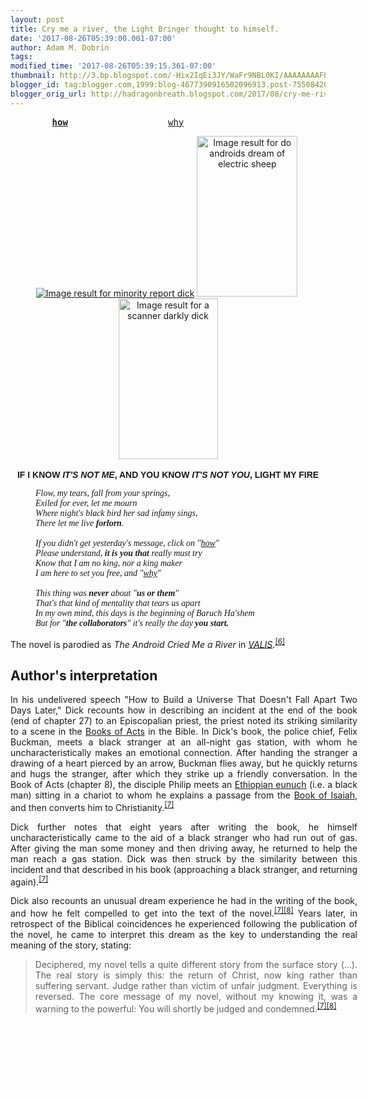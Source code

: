 ```yaml
---
layout: post
title: Cry me a river, the Light Bringer thought to himself.
date: '2017-08-26T05:39:00.001-07:00'
author: Adam M. Dobrin
tags: 
modified_time: '2017-08-26T05:39:15.361-07:00'
thumbnail: http://3.bp.blogspot.com/-Hix2IqEi3JY/WaFr9NBL0KI/AAAAAAAAFLg/jkL47kz_-cUKkSS5YA5foKNiZxyxrWFRQCK4BGAYYCw/s72-c/Screenshot%2B2017-08-25%2Bat%2B7.32.43%2BPM-755362.png
blogger_id: tag:blogger.com,1999:blog-4677390916502096913.post-7550842067457994928
blogger_orig_url: http://hadragonbreath.blogspot.com/2017/08/cry-me-river-light-bringer-thought-to.html
---
```


<div dir="ltr"><div class="gmail_quote"><div dir="ltr"><div class="gmail_quote"><div class="m_396723431445379863HOEnZb"><div class="m_396723431445379863h5"><div dir="ltr"><div class="gmail_quote"><div dir="ltr"><div><p style="text-align:center"><font face="monospace, monospace">    <b> <a href="http://meetdaeyeora.fromthemachine.org/x/c?c=1354058&amp;l=6961756d-6542-4069-a99f-558ceda628fc&amp;r=f937fb79-8246-45d3-9648-0eeedcef63e4" target="_blank">how</a>    </b>               <a href="http://meetdaeyeora.fromthemachine.org/x/c?c=1354058&amp;l=35c2a0c7-7f25-4760-ab10-de56c1dacf9e&amp;r=f937fb79-8246-45d3-9648-0eeedcef63e4" target="_blank">why</a>                        </font></p><p style="text-align:center"><a href="http://meetdaeyeora.fromthemachine.org/x/c?c=1354058&amp;l=f26716b9-3fce-4c32-bc6d-8506b6538e7d&amp;r=f937fb79-8246-45d3-9648-0eeedcef63e4" target="_blank"><img src="https://encrypted-tbn0.gstatic.com/images?q=tbn:ANd9GcQGI_XQwzJHDO4srNPTc0Z-WNIwzf-76tYMYBYnNpvzeHxaGPnAPA" alt="Image result for minority report dick"></a> <a href="http://meetdaeyeora.fromthemachine.org/x/c?c=1354058&amp;l=a13e3977-dd2c-4415-a4bc-2a145dd40d3a&amp;r=f937fb79-8246-45d3-9648-0eeedcef63e4" target="_blank"><img src="https://c1.staticflickr.com/1/173/469906731_885355a8f6.jpg" alt="Image result for do androids dream of electric sheep" width="161" height="257" style="margin-right:0px"></a> <img src="http://transition.turbulence.org/Works/beatingheart/blog/A-Scanner-Darkly-1.png" alt="Image result for a scanner darkly dick" width="159" height="257" style="margin-right:0px"><b><font face="arial black, sans-serif"><br></font></b></p><p style="text-align:center"><b><font face="arial black, sans-serif">IF I KNOW <i>IT&#39;S NOT ME</i>, AND YOU KNOW <i>IT&#39;S NOT YOU</i>, LIGHT MY FIRE</font></b></p>  <center>  <div style="text-align:justify;width:555px">  <dl>  <dd><i><font face="times new roman, serif">Flow, my tears, fall from your springs,</font></i></dd>  <dd><i><font face="times new roman, serif">Exiled for ever, let me mourn</font></i></dd>  <dd><i><font face="times new roman, serif">Where night&#39;s black bird her sad infamy sings,</font></i></dd>  <dd><i><font face="times new roman, serif">There let me live <b>forlorn</b>.</font></i></dd><dd><i><font face="times new roman, serif"><br></font></i></dd><dd><i><font face="times new roman, serif">If you didn&#39;t get yesterday&#39;s message, click on &quot;<a href="http://meetdaeyeora.fromthemachine.org/x/c?c=1354058&amp;l=f26716b9-3fce-4c32-bc6d-8506b6538e7d&amp;r=f937fb79-8246-45d3-9648-0eeedcef63e4" target="_blank">how</a>&quot;</font></i></dd><dd><font face="times new roman, serif"><i>Please understand, <b>it is you that</b> really must try</i></font></dd><dd><font face="times new roman, serif"><i>Know that I am no king, nor a king maker</i></font></dd><dd><font face="times new roman, serif"><i>I am here to set you free, and &quot;<a href="http://meetdaeyeora.fromthemachine.org/x/c?c=1354058&amp;l=35c2a0c7-7f25-4760-ab10-de56c1dacf9e&amp;r=f937fb79-8246-45d3-9648-0eeedcef63e4" target="_blank">why</a>&quot;</i></font></dd><dd><font face="times new roman, serif"><i><br></i></font></dd><dd><font face="times new roman, serif"><i>This thing was <b>never</b> about &quot;<b>us or them</b>&quot;</i></font></dd><dd><font face="times new roman, serif"><i>That&#39;s that kind of mentality that tears us apart</i></font></dd><dd><font face="times new roman, serif"><i>In my own mind, this days is the beginning of Baruch Ha&#39;</i></font><i style="font-family:&quot;times new roman&quot;,serif">shem</i></dd><dd><font face="times new roman, serif"><i>But for &quot;<b>the collaborators</b>&quot; it&#39;s really the day <b>you</b> <b>start.</b></i></font></dd>  </dl>  <p>The novel is parodied as <em>The Android Cried Me a River</em> in <em><a title="VALIS" href="http://meetdaeyeora.fromthemachine.org/x/c?c=1354058&amp;l=0c14e16d-3eff-4bb9-b03b-31347f633e71&amp;r=f937fb79-8246-45d3-9648-0eeedcef63e4" target="_blank">VALIS</a></em>.<sup id="m_396723431445379863m_-2957307138707592193m_-8482261971274426946gmail-cite_ref-6" class="m_396723431445379863m_-2957307138707592193m_-8482261971274426946gmail-reference"><a href="http://meetdaeyeora.fromthemachine.org/x/c?c=1354058&amp;l=29ea2fe8-7a15-4449-a1ff-aaae2b7e8f91&amp;r=f937fb79-8246-45d3-9648-0eeedcef63e4" target="_blank">[6]</a></sup></p>  <h2><span id="m_396723431445379863m_-2957307138707592193m_-8482261971274426946gmail-Author.27s_interpretation" class="m_396723431445379863m_-2957307138707592193m_-8482261971274426946gmail-mw-headline">Author&#39;s interpretation</span></h2>  <p>In his undelivered speech &quot;How to Build a Universe That Doesn&#39;t Fall Apart Two Days Later,&quot; Dick recounts how in describing an incident at the end of the book (end of chapter 27) to an Episcopalian priest, the priest noted its striking similarity to a scene in the <a title="Acts of the Apostles" href="http://meetdaeyeora.fromthemachine.org/x/c?c=1354058&amp;l=c5a6cb72-fe72-49b8-b55d-1d4b52dc2876&amp;r=f937fb79-8246-45d3-9648-0eeedcef63e4" target="_blank">Books of Acts</a> in the Bible. In Dick&#39;s book, the police chief, Felix Buckman, meets a black stranger at an all-night gas station, with whom he uncharacteristically makes an emotional connection. After handing the stranger a drawing of a heart pierced by an arrow, Buckman flies away, but he quickly returns and hugs the stranger, after which they strike up a friendly conversation. In the Book of Acts (chapter 8), the disciple Philip meets an <a title="Ethiopian eunuch" href="http://meetdaeyeora.fromthemachine.org/x/c?c=1354058&amp;l=0de25b84-2f59-4a7d-a081-5bd4b2cd66a6&amp;r=f937fb79-8246-45d3-9648-0eeedcef63e4" target="_blank">Ethiopian eunuch</a> (i.e. a black man) sitting in a chariot to whom he explains a passage from the <a title="Book of Isaiah" href="http://meetdaeyeora.fromthemachine.org/x/c?c=1354058&amp;l=ec7fa87e-3c2b-44cf-9e13-1121159f4b60&amp;r=f937fb79-8246-45d3-9648-0eeedcef63e4" target="_blank">Book of Isaiah</a>, and then converts him to Christianity.<sup id="m_396723431445379863m_-2957307138707592193m_-8482261971274426946gmail-cite_ref-deoxy1_7-0" class="m_396723431445379863m_-2957307138707592193m_-8482261971274426946gmail-reference"><a href="http://meetdaeyeora.fromthemachine.org/x/c?c=1354058&amp;l=2ccebd06-3226-478e-a95c-2eac79ea09c5&amp;r=f937fb79-8246-45d3-9648-0eeedcef63e4" target="_blank">[7]</a></sup></p>  <p>Dick further notes that eight years after writing the book, he himself uncharacteristically came to the aid of a black stranger who had run out of gas. After giving the man some money and then driving away, he returned to help the man reach a gas station. Dick was then struck by the similarity between this incident and that described in his book (approaching a black stranger, and returning again).<sup id="m_396723431445379863m_-2957307138707592193m_-8482261971274426946gmail-cite_ref-deoxy1_7-1" class="m_396723431445379863m_-2957307138707592193m_-8482261971274426946gmail-reference"><a href="http://meetdaeyeora.fromthemachine.org/x/c?c=1354058&amp;l=2ccebd06-3226-478e-a95c-2eac79ea09c5&amp;r=f937fb79-8246-45d3-9648-0eeedcef63e4" target="_blank">[7]</a></sup></p>  <p>Dick also recounts an unusual dream experience he had in the writing of the book, and how he felt compelled to get into the text of the novel.<sup id="m_396723431445379863m_-2957307138707592193m_-8482261971274426946gmail-cite_ref-deoxy1_7-2" class="m_396723431445379863m_-2957307138707592193m_-8482261971274426946gmail-reference"><a href="http://meetdaeyeora.fromthemachine.org/x/c?c=1354058&amp;l=2ccebd06-3226-478e-a95c-2eac79ea09c5&amp;r=f937fb79-8246-45d3-9648-0eeedcef63e4" target="_blank">[7]</a></sup><sup id="m_396723431445379863m_-2957307138707592193m_-8482261971274426946gmail-cite_ref-TFOR_8-0" class="m_396723431445379863m_-2957307138707592193m_-8482261971274426946gmail-reference"><a href="http://meetdaeyeora.fromthemachine.org/x/c?c=1354058&amp;l=f2dbfd7d-8f9f-47aa-b65d-6cb7a2f4c487&amp;r=f937fb79-8246-45d3-9648-0eeedcef63e4" target="_blank">[8]</a></sup> Years later, in retrospect of the Biblical coincidences he experienced following the publication of the novel, he came to interpret this dream as the key to understanding the real meaning of the story, stating:</p>  <blockquote class="m_396723431445379863m_-2957307138707592193m_-8482261971274426946gmail-templatequote">  <p>Deciphered, my novel tells a quite different story from the surface story (…). The real story is simply this: the return of Christ, now king rather than suffering servant. Judge rather than victim of unfair judgment. Everything is reversed. The core message of my novel, without my knowing it, was a warning to the powerful: You will shortly be judged and condemned.<sup id="m_396723431445379863m_-2957307138707592193m_-8482261971274426946gmail-cite_ref-deoxy1_7-3" class="m_396723431445379863m_-2957307138707592193m_-8482261971274426946gmail-reference"><a href="http://meetdaeyeora.fromthemachine.org/x/c?c=1354058&amp;l=2ccebd06-3226-478e-a95c-2eac79ea09c5&amp;r=f937fb79-8246-45d3-9648-0eeedcef63e4" target="_blank">[7]</a></sup><sup id="m_396723431445379863m_-2957307138707592193m_-8482261971274426946gmail-cite_ref-TFOR_8-1" class="m_396723431445379863m_-2957307138707592193m_-8482261971274426946gmail-reference"><a href="http://meetdaeyeora.fromthemachine.org/x/c?c=1354058&amp;l=f2dbfd7d-8f9f-47aa-b65d-6cb7a2f4c487&amp;r=f937fb79-8246-45d3-9648-0eeedcef63e4" target="_blank">[8]</a></sup></p>  </blockquote>  </div></center></div><div style="text-align:center"><a href="http://meetdaeyeora.fromthemachine.org/x/c?c=1354058&amp;l=1b4713d0-2d2b-429b-b16a-3b6d2115e71f&amp;r=f937fb79-8246-45d3-9648-0eeedcef63e4" class="m_396723431445379863m_-2957307138707592193playable" target="_blank"><a href="http://3.bp.blogspot.com/-Hix2IqEi3JY/WaFr9NBL0KI/AAAAAAAAFLg/jkL47kz_-cUKkSS5YA5foKNiZxyxrWFRQCK4BGAYYCw/s1600/Screenshot%2B2017-08-25%2Bat%2B7.32.43%2BPM-755362.png"><img src="http://3.bp.blogspot.com/-Hix2IqEi3JY/WaFr9NBL0KI/AAAAAAAAFLg/jkL47kz_-cUKkSS5YA5foKNiZxyxrWFRQCK4BGAYYCw/s320/Screenshot%2B2017-08-25%2Bat%2B7.32.43%2BPM-755362.png"  border="0" alt="" id="BLOGGER_PHOTO_ID_6458562039836823714" /></a></a></div><div><div style="text-align:center"><br></div><div style="text-align:center">​</div><div class="m_396723431445379863m_-2957307138707592193m_-8482261971274426946gmail_signature"><div dir="ltr"><div><div dir="ltr"></div></div></div></div>  </div></div><div hspace="streak-pt-mark" style="max-height:1px"><img alt="" style="width:0px;max-height:0px;overflow:hidden" src="https://mailfoogae.appspot.com/t?sender=aYWRhbUBmcm9tdGhlbWFjaGluZS5vcmc%3D&amp;type=zerocontent&amp;guid=71d2bf94-bb70-4756-93fb-3a713b49263e"><font color="#ffffff" size="1">ᐧ</font></div>  </div><br><br clear="all"><div><br></div><div class="m_396723431445379863m_-2957307138707592193gmail_signature" data-smartmail="gmail_signature"><div dir="ltr"><div><div dir="ltr"></div></div></div></div>  </div>  </div></div><img height="0" width="0" src="http://meetdaeyeora.fromthemachine.org/x/o?u=f937fb79-8246-45d3-9648-0eeedcef63e4&amp;c=1354058">  </div><br></div><div hspace="streak-pt-mark" style="max-height:1px"><img alt="" style="width:0px;max-height:0px;overflow:hidden" src="https://mailfoogae.appspot.com/t?sender=aZG9hbWRAdGVsZXNwcml6ZS50ZWNobm9jcmF6eS5ncQ%3D%3D&amp;type=zerocontent&amp;guid=5625a1e6-08fc-48cc-9b0e-9de4a2a5efad"><font color="#ffffff" size="1">ᐧ</font></div>  </div><br></div><div hspace="streak-pt-mark" style="max-height:1px"><img alt="" style="width:0px;max-height:0px;overflow:hidden" src="https://mailfoogae.appspot.com/t?sender=aZG9hbWRAdGVsZXNwcml6ZS50ZWNobm9jcmF6eS5ncQ%3D%3D&amp;type=zerocontent&amp;guid=da49db47-eeeb-4392-b8de-f509dfc0a097"><font color="#ffffff" size="1">ᐧ</font></div>  
